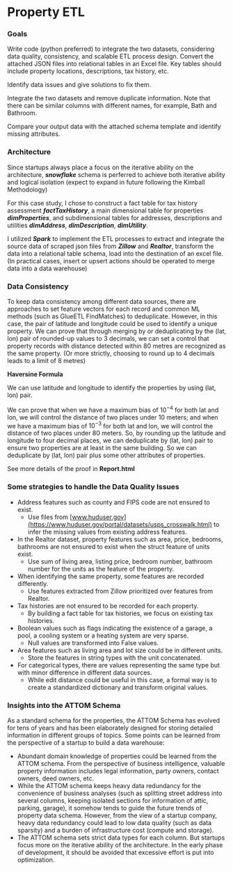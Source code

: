 # Property ETL

### Goals

Write code (python preferred) to integrate the two datasets, considering data quality, consistency, and scalable ETL process design.
Convert the attached JSON files into relational tables in an Excel file. Key tables should include property locations, descriptions, tax history, etc.

Identify data issues and give solutions to fix them.

Integrate the two datasets and remove duplicate information. Note that there can be similar columns with different names, for example, Bath and Bathroom.

Compare your output data with the attached schema template and identify missing attributes.

### Architecture

Since startups always place a focus on the iterative ability on the architecture, ***snowflake*** schema is perferred to achieve both iterative ability and logical isolation (expect to expand in future following the Kimball Methodology)

For this case study, I chose to construct a fact table for tax history assessment ***factTaxHistory***, a main dimensional table for properties ***dimProperties***, and subdimensional tables for addresses, descriptions and utilities ***dimAddress***, ***dimDescription***, ***dimUtility***.

I utilized ***Spark*** to implement the ETL processes to extract and integrate the source data of scraped json files from ***Zillow*** and ***Realtor***, transform the data into a relational table schema, load into the destination of an excel file. (In practical cases, insert or upsert actions should be operated to merge data into a data warehouse)

### Data Consistency

To keep data consistency among different data sources, there are approaches to set feature vectors for each record and common ML methods (such as GlueETL FindMatches) to deduplicate. However, in this case, the pair of latitude and longitude could be used to identify a unique property. We can prove that through merging by or deduplicating by the (lat, lon) pair of rounded-up values to 3 decimals, we can set a control that property records with distance detected within 80 metres are recognized as the same property. (Or more strictly, choosing to round up to 4 decimals leads to a limit of 8 metres)

**Haversine Formula**

We can use latitude and longitude to identify the properties by using (lat, lon) pair.

We can prove that when we have a maximum bias of $10^{-4}$ for both lat and lon, we will control the distance of two places under 10 meters; and when we have a maximum bias of $10^{-3}$ for both lat and lon, we will control the distance of two places under 80 meters. So, by rounding up the latitude and longitude to four decimal places, we can deduplicate by (lat, lon) pair to ensure two properties are at least in the same building. So we can deduplicate by (lat, lon) pair plus some other attributes of properties.

See more details of the proof in **Report.html**

### Some strategies to handle the Data Quality Issues

- Address features such as county and FIPS code are not ensured to exist.
    - Use files from [www.huduser.gov](https://www.huduser.gov/portal/datasets/usps_crosswalk.html) to infer the missing values from existing address features.
- In the Realtor dataset, property features such as area, price, bedrooms, bathrooms are not ensured to exist when the struct feature of units exist.
    - Use sum of living area, listing price, bedroom number, bathroom number for the units as the feature of the property.
- When identifying the same property, some features are recorded differently.
    - Use features extracted from Zillow prioritized over features from Realtor.
- Tax histories are not ensured to be recorded for each property.
    - By building a fact table for tax histories, we focus on existing tax histories.
- Boolean values such as flags indicating the existence of a garage, a pool, a cooling system or a heating system are very sparse.
    - Null values are transformed into False values.
- Area features such as living area and lot size could be in different units.
    - Store the features in string types with the unit concatenated.
- For categorical types, there are values representing the same type but with minor difference in different data sources.
    - While edit distance could be useful in this case, a formal way is to create a standardized dictionary and transform original values.
 
### Insights into the ATTOM Schema

As a standard schema for the properties, the ATTOM Schema has evolved for tens of years and has been elaborately designed for storing detailed information in different groups of topics. Some points can be learned from the perspective of a startup to build a data warehouse:
- Abundant domain knowledge of properties could be learned from the ATTOM schema. From the perspective of business intelligence, valuable property information includes legal information, party owners, contact owners, deed owners, etc.
- While the ATTOM schema keeps heavy data redundancy for the convenience of business analyses (such as splitting street address into several columns, keeping isolated sections for information of attic, parking, garage), it somehow tends to guide the future trends of property data schema. However, from the view of a startup company, heavy data redundancy could lead to low data quality (such as data sparsity) and a burden of infrastructure cost (compute and storage).
- The ATTOM schema sets strict data types for each column. But startups focus more on the iterative ability of the architecture. In the early phase of development, it should be avoided that excessive effort is put into optimization.

